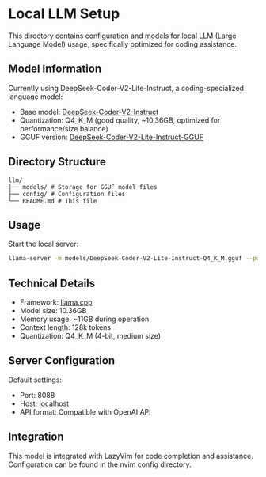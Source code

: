 # Local LLM Setup

This directory contains configuration and models for local LLM (Large Language Model) usage, specifically optimized for coding assistance.

## Model Information

Currently using DeepSeek-Coder-V2-Lite-Instruct, a coding-specialized language model:

- Base model: [DeepSeek-Coder-V2-Instruct](https://huggingface.co/deepseek-ai/DeepSeek-Coder-V2-Instruct)
- Quantization: Q4_K_M (good quality, ~10.36GB, optimized for performance/size balance)
- GGUF version: [DeepSeek-Coder-V2-Lite-Instruct-GGUF](https://huggingface.co/bartowski/DeepSeek-Coder-V2-Lite-Instruct-GGUF)

## Directory Structure

```fileStructure
llm/
├── models/ # Storage for GGUF model files
├── config/ # Configuration files
└── README.md # This file
```

## Usage

Start the local server:

```bash
llama-server -m models/DeepSeek-Coder-V2-Lite-Instruct-Q4_K_M.gguf --port 8088
```

## Technical Details

- Framework: [llama.cpp](https://github.com/ggerganov/llama.cpp)
- Model size: 10.36GB
- Memory usage: ~11GB during operation
- Context length: 128k tokens
- Quantization: Q4_K_M (4-bit, medium size)

## Server Configuration

Default settings:

- Port: 8088
- Host: localhost
- API format: Compatible with OpenAI API

## Integration

This model is integrated with LazyVim for code completion and assistance. Configuration can be found in the nvim config directory.

